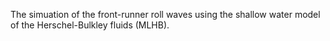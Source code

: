 The simuation of the front-runner roll waves using the shallow water model of the Herschel-Bulkley fluids (MLHB).
